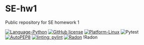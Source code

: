 # SE-hw1
Public repository for SE homework 1

[![Language-Python](https://img.shields.io/badge/Language-Python-green)](https://www.python.org/)
[![GitHub license](https://img.shields.io/github/license/SE-vrs-organization/SE-hw1)](https://github.com/SE-vrs-organization/SE-hw1/blob/main/LICENSE)
[![Platform-Linux](https://img.shields.io/badge/Platform-Linux-blue)](https://www.linux.org/)
![Pytest](https://github.com/SE-vrs-organization/SE-hw1/actions/workflows/ci.yaml/badge.svg?event=push)
[![AutoPEP8](https://img.shields.io/badge/code%20style-autopep8-brightgreen)](https://github.com/hhatto/autopep8)
[![linting: pylint](https://img.shields.io/badge/linting-pylint-yellowgreen)](https://github.com/pylint-dev/pylint)
[![Radon](https://img.shields.io/badge/radon-passing-brightgreen)]()
!Radon


